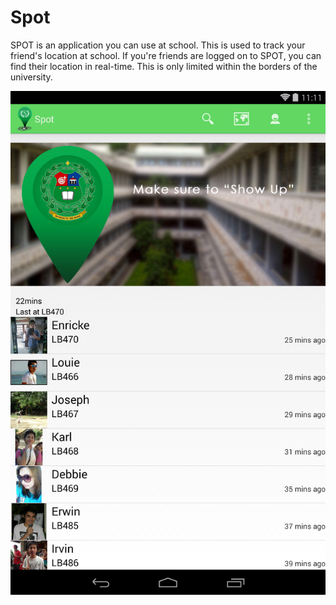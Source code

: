 Spot
====
SPOT is an application you can use at school. 
This is used to track your friend's location at school. 
If you're friends are logged on to SPOT, you can find their location in real-time. 
This is only limited within the borders of the university.

![ScreenShot](/Snapshots/Screenshot_2014-03-15-23-11-45.png)
